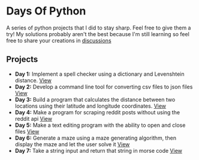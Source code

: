 # Days Of Python
A series of python projects that I did to stay sharp. Feel free to give them a try!
 My solutions probably aren't the best because I'm still learning so feel free to share your creations in <a href="https://github.com/Declipsonator/days-of-python/discussions">discussions</a>
## Projects
- <b>Day 1:</b> Implement a spell checker using a dictionary and Levenshtein distance. <a href="/Day1">View</a>
- <b>Day 2:</b> Develop a command line tool for converting csv files to json files <a href="/Day2">View</a>
- <b>Day 3:</b> Build a program that calculates the distance between two locations using their latitude and longitude coordinates. <a href="/Day3">View</a>
- <b>Day 4:</b> Make a program for scraping reddit posts without using the reddit api <a href="/Day4">View</a>
- <b>Day 5:</b> Make a text editing program with the ability to open and close files <a href="/Day5">View</a>
- <b>Day 6:</b> Generate a maze using a maze generating algorithm, then display the maze and let the user solve it <a href="/Day6">View</a>
- <b>Day 7:</b> Take a string input and return that string in morse code <a href="/Day7">View</a>